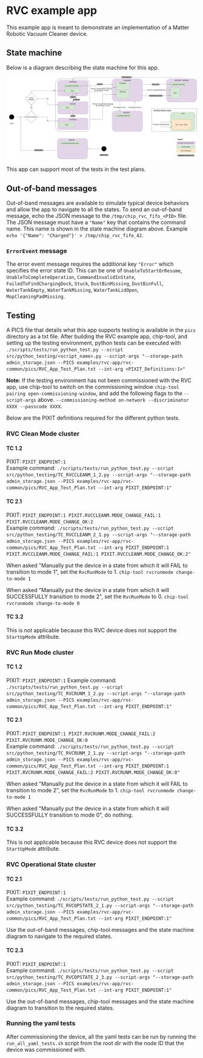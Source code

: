 # RVC example app

This example app is meant to demonstrate an implementation of a Matter Robotic
Vacuum Cleaner device.

## State machine

Below is a diagram describing the state machine for this app.

![state machine](RVC_app_state_diagram.png)

This app can support most of the tests in the test plans.

## Out-of-band messages

Out-of-band messages are available to simulate typical device behaviors and
allow the app to navigate to all the states. To send an out-of-band message,
echo the JSON message to the `/tmp/chip_rvc_fifo_<PID>` file. The JSON message
must have a `"Name"` key that contains the command name. This name is shown in
the state machine diagram above. Example
`echo '{"Name": "Charged"}' > /tmp/chip_rvc_fifo_42`.

### `ErrorEvent` message

The error event message requires the additional key `"Error"` which specifies
the error state ID. This can be one of `UnableToStartOrResume`,
`UnableToCompleteOperation`, `CommandInvalidInState`,
`FailedToFindChargingDock`, `Stuck`, `DustBinMissing`, `DustBinFull`,
`WaterTankEmpty`, `WaterTankMissing`, `WaterTankLidOpen`,
`MopCleaningPadMissing`.

## Testing

A PICS file that details what this app supports testing is available in the
`pics` directory as a txt file. After building the RVC example app, chip-tool,
and setting up the testing environment, python tests can be executed with
`./scripts/tests/run_python_test.py --script src/python_testing/<script_name>.py --script-args "--storage-path admin_storage.json --PICS examples/rvc-app/rvc-common/pics/RVC_App_Test_Plan.txt --int-arg <PIXIT_Definitions:1>"`

**Note:** If the testing environment has not been commissioned with the RVC app,
use chip-tool to switch on the commissioning window
`chip-tool pairing open-commissioning-window`, and add the following flags to
the `--script-args` above.
`--commissioning-method on-network --discriminator XXXX --passcode XXXX`.

Below are the PIXIT definitions required for the different python tests.

### RVC Clean Mode cluster

#### TC 1.2

PIXIT: `PIXIT_ENDPOINT:1`  
Example command:
`./scripts/tests/run_python_test.py --script src/python_testing/TC_RVCCLEANM_1_2.py --script-args "--storage-path admin_storage.json --PICS examples/rvc-app/rvc-common/pics/RVC_App_Test_Plan.txt --int-arg PIXIT_ENDPOINT:1"`

#### TC 2.1

PIXIT:
`PIXIT_ENDPOINT:1 PIXIT.RVCCLEANM.MODE_CHANGE_FAIL:1 PIXIT.RVCCLEANM.MODE_CHANGE_OK:2`  
Example command:
`./scripts/tests/run_python_test.py --script src/python_testing/TC_RVCCLEANM_2_1.py --script-args "--storage-path admin_storage.json --PICS examples/rvc-app/rvc-common/pics/RVC_App_Test_Plan.txt --int-arg PIXIT_ENDPOINT:1 PIXIT.RVCCLEANM.MODE_CHANGE_FAIL:1 PIXIT.RVCCLEANM.MODE_CHANGE_OK:2"`

When asked "Manually put the device in a state from which it will FAIL to
transition to mode 1", set the `RvcRunMode` to 1.
`chip-tool rvcrunmode change-to-mode 1`

When asked "Manually put the device in a state from which it will SUCCESSFULLY
transition to mode 2", set the `RvcRunMode` to 0.
`chip-tool rvcrunmode change-to-mode 0`

#### TC 3.2

This is not applicable because this RVC device does not support the `StartUpMode` attribute.

### RVC Run Mode cluster

#### TC 1.2

PIXIT: `PIXIT_ENDPOINT:1` Example command:
`./scripts/tests/run_python_test.py --script src/python_testing/TC_RVCRUNM_1_2.py --script-args "--storage-path admin_storage.json --PICS examples/rvc-app/rvc-common/pics/RVC_App_Test_Plan.txt --int-arg PIXIT_ENDPOINT:1"`

#### TC 2.1

PIXIT:
`PIXIT_ENDPOINT:1 PIXIT.RVCRUNM.MODE_CHANGE_FAIL:2 PIXIT.RVCRUNM.MODE_CHANGE_OK:0`  
Example command:
`./scripts/tests/run_python_test.py --script src/python_testing/TC_RVCRUNM_2_1.py --script-args "--storage-path admin_storage.json --PICS examples/rvc-app/rvc-common/pics/RVC_App_Test_Plan.txt --int-arg PIXIT_ENDPOINT:1 PIXIT.RVCRUNM.MODE_CHANGE_FAIL:2 PIXIT.RVCRUNM.MODE_CHANGE_OK:0"`

When asked "Manually put the device in a state from which it will FAIL to
transition to mode 2", set the `RvcRunMode` to 1.
`chip-tool rvcrunmode change-to-mode 1`

When asked "Manually put the device in a state from which it will SUCCESSFULLY
transition to mode 0", do nothing.

#### TC 3.2

This is not applicable because this RVC device does not support the
`StartUpMode` attribute.

### RVC Operational State cluster

#### TC 2.1

PIXIT: `PIXIT_ENDPOINT:1`  
Example command:
`./scripts/tests/run_python_test.py --script src/python_testing/TC_RVCOPSTATE_2_1.py --script-args "--storage-path admin_storage.json --PICS examples/rvc-app/rvc-common/pics/RVC_App_Test_Plan.txt --int-arg PIXIT_ENDPOINT:1"`

Use the out-of-band messages, chip-tool messages and the state machine diagram
to navigate to the required states.

#### TC 2.3

PIXIT: `PIXIT_ENDPOINT:1`  
Example command:
`./scripts/tests/run_python_test.py --script src/python_testing/TC_RVCOPSTATE_2_3.py --script-args "--storage-path admin_storage.json --PICS examples/rvc-app/rvc-common/pics/RVC_App_Test_Plan.txt --int-arg PIXIT_ENDPOINT:1"`

Use the out-of-band messages, chip-tool messages and the state machine diagram
to transition to the required states.

### Running the yaml tests

After commissioning the device, all the yaml tests can be run by running the
`run_all_yaml_tests.sh` script from the root dir with the node ID that the
device was commissioned with.
